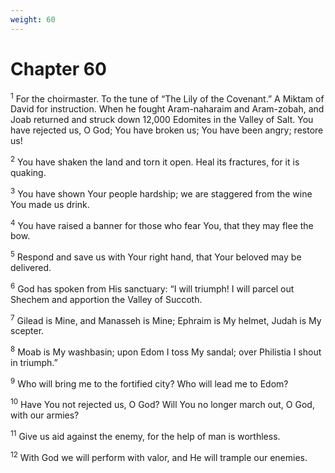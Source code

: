 ```yaml
---
weight: 60
---
```


# Chapter 60

<sup>1</sup> For the choirmaster. To the tune of “The Lily of the Covenant.” A Miktam of David for instruction. When he fought Aram-naharaim and Aram-zobah, and Joab returned and struck down 12,000 Edomites in the Valley of Salt. You have rejected us, O God; You have broken us; You have been angry; restore us! 

<sup>2</sup> You have shaken the land and torn it open. Heal its fractures, for it is quaking. 

<sup>3</sup> You have shown Your people hardship; we are staggered from the wine You made us drink. 

<sup>4</sup> You have raised a banner for those who fear You, that they may flee the bow. 

<sup>5</sup> Respond and save us with Your right hand, that Your beloved may be delivered. 

<sup>6</sup> God has spoken from His sanctuary: “I will triumph! I will parcel out Shechem and apportion the Valley of Succoth. 

<sup>7</sup> Gilead is Mine, and Manasseh is Mine; Ephraim is My helmet, Judah is My scepter. 

<sup>8</sup> Moab is My washbasin; upon Edom I toss My sandal; over Philistia I shout in triumph.” 

<sup>9</sup> Who will bring me to the fortified city? Who will lead me to Edom? 

<sup>10</sup> Have You not rejected us, O God? Will You no longer march out, O God, with our armies? 

<sup>11</sup> Give us aid against the enemy, for the help of man is worthless. 

<sup>12</sup> With God we will perform with valor, and He will trample our enemies. 



